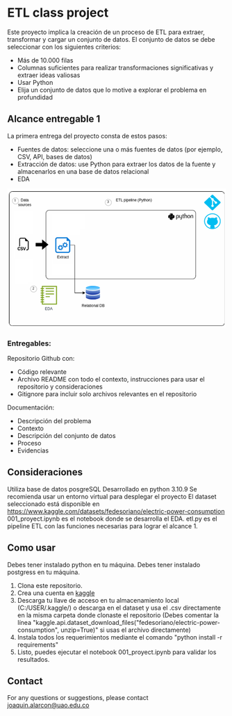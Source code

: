 # ETL class project 

Este proyecto implica la creación de un proceso de ETL para extraer, transformar y cargar un conjunto de datos. El conjunto de datos se debe seleccionar con los siguientes criterios:
- Más de 10.000 filas
- Columnas suficientes para realizar transformaciones significativas y extraer ideas valiosas
- Usar Python
- Elija un conjunto de datos que lo motive a explorar el problema en profundidad

## Alcance entregable 1

La primera entrega del proyecto consta de estos pasos:
- Fuentes de datos: seleccione una o más fuentes de datos (por ejemplo, CSV, API, bases de datos)
- Extracción de datos: use Python para extraer los datos de la fuente y almacenarlos en una base de datos relacional
- EDA

![alt text](image.png)

### Entregables:
Repositorio Github con: 
- Código relevante
- Archivo README con todo el contexto, instrucciones para usar el repositorio y consideraciones
- Gitignore para incluir solo archivos relevantes en el repositorio

Documentación:
- Descripción del problema
- Contexto
- Descripción del conjunto de datos
- Proceso
- Evidencias

## Consideraciones

Utiliza base de datos posgreSQL
Desarrollado en python 3.10.9
Se recomienda usar un entorno virtual para desplegar el proyecto
El dataset seleccionado está disponible en https://www.kaggle.com/datasets/fedesoriano/electric-power-consumption
001_proyect.ipynb es el notebook donde se desarrolla el EDA.
etl.py es el pipeline ETL con las funciones necesarias para lograr el alcance 1.

## Como usar
Debes tener instalado python en tu máquina.
Debes tener instalado postgress en tu máquina.
1. Clona este repositorio.
2. Crea una cuenta en [kaggle](https://www.kaggle.com/)
3. Descarga tu llave de acceso en tu almacenamiento local (C:/USER/.kaggle/) o descarga en el dataset y usa el .csv directamente en la misma carpeta donde clonaste el repositorio (Debes comentar la línea "kaggle.api.dataset_download_files("fedesoriano/electric-power-consumption", unzip=True)" si usas el archivo directamente)
4. Instala todos los requerimientos mediante el comando "python install -r requirements"
5. Listo, puedes ejecutar el notebook 001_proyect.ipynb para validar los resultados.


## Contact

For any questions or suggestions, please contact joaquin.alarcon@uao.edu.co